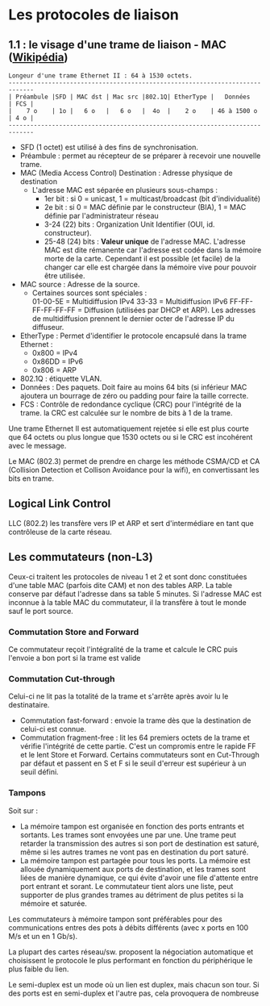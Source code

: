 # Les protocoles de liaison

## 1.1 : le visage d'une trame de liaison - MAC ([Wikipédia](https://en.wikipedia.org/wiki/Ethernet_frame))
    
    Longeur d'une trame Ethernet II : 64 à 1530 octets.
    -----------------------------------------------------------------------------
    | Préambule |SFD | MAC dst | Mac src |802.1Q| EtherType |   Données   | FCS |
    |    7 o    | 1o |   6 o   |   6 o   |  4o  |    2 o    | 46 à 1500 o | 4 o |
    -----------------------------------------------------------------------------
    
* SFD (1 octet) est utilisé à des fins de synchronisation.
* Préambule : permet au récepteur de se préparer à recevoir une nouvelle trame.
* MAC (Media Access Control) Destination : Adresse physique de destination
  * L'adresse MAC est séparée en plusieurs sous-champs : 
    * 1er bit : si 0 = unicast, 1 = multicast/broadcast (bit d'individualité)
    * 2e bit : si 0 = MAC définie par le constructeur (BIA), 1 = MAC définie par l'administrateur réseau
    * 3-24 (22) bits : Organization Unit Identifier (OUI, id. constructeur).
    * 25-48 (24) bits : **Valeur unique** de l'adresse MAC.
    L'adresse MAC est dite rémanente car l'adresse est codée dans la mémoire morte de la carte. Cependant il est possible (et facile) de la changer car elle est chargée dans la mémoire vive pour pouvoir être utilisée.
* MAC source : Adresse de la source. 
    * Certaines sources sont spéciales :   
    01-00-5E = Multidiffusion IPv4
    33-33 = Multidiffusion IPv6
    FF-FF-FF-FF-FF-FF = Diffusion (utilisées par DHCP et ARP).
    Les adresses de multidiffusion prennent le dernier octer de l'adresse IP du diffuseur.
* EtherType : Permet d'identifier le protocole encapsulé dans la trame Ethernet :   
  * 0x800  = IPv4
  * 0x86DD = IPv6
  * 0x806  = ARP
* 802.1Q : étiquette VLAN.
* Données : Des paquets. Doit faire au moins 64 bits (si inférieur MAC ajoutera un bourrage de zéro ou padding pour faire la taille correcte.
* FCS : Contrôle de redondance cyclique (CRC) pour l'intégrité de la trame. la CRC est calculée sur le nombre de bits à 1 de la trame.

Une trame Ethernet II est automatiquement rejetée si elle est plus courte que 64 octets ou plus longue que 1530 octets ou si le CRC est incohérent avec le message.

Le MAC (802.3) permet de prendre en charge les méthode CSMA/CD et CA (Collision Detection et Collison Avoidance pour la wifi), en convertissant les bits en trame.

## Logical Link Control

LLC (802.2) les transfère vers IP et ARP et sert d'intermédiare en tant que contrôleuse de la carte réseau.

## Les commutateurs (non-L3)
Ceux-ci traitent les protocoles de niveau 1 et 2 et sont donc constituées d'une table MAC (parfois dite CAM) et non des tables ARP. La table conserve par défaut l'adresse dans sa table 5 minutes.
Si l'adresse MAC est inconnue à la table MAC du commutateur, il la transfère à tout le monde sauf le port source.

### Commutation Store and Forward
Ce commutateur reçoit l'intégralité de la trame et calcule le CRC puis l'envoie a bon port si la trame est valide
### Commutation Cut-through
Celui-ci ne lit pas la totalité de la trame et s'arrête après avoir lu le destinataire.
 * Commutation fast-forward : envoie la trame dès que la destination de celui-ci est connue.
 * Commutation fragment-free : lit les 64 premiers octets de la trame et vérifie l'intégrité de cette partie. C'est un compromis entre le rapide FF et le lent Store et Forward. 
 Certains commutateurs sont en Cut-Through par défaut et passent en S et F si le seuil d'erreur est supérieur à un seuil défini.
 
 ### Tampons 
 Soit sur : 
 * La mémoire tampon est organisée en fonction des ports entrants et sortants. Les trames sont envoyées une par une. Une trame peut retarder la transmission des autres si son port de destination est saturé, même si les autres trames ne vont pas en destination du port saturé.
 * La mémoire tampon est partagée pour tous les ports. La mémoire est allouée dynamiquement aux ports de destination, et les trames sont liées de manière dynamique, ce qui évite d'avoir une file d'attente entre port entrant et sorant. Le commutateur tient alors une liste, peut supporter de plus grandes trames au détriment de plus petites si la mémoire et saturée.
 
Les commutateurs à mémoire tampon sont préférables pour des communications entres des pots à débits différents (avec x ports en 100 M/s et un en 1 Gb/s).
 
 La plupart des cartes réseau/sw. proposent la négociation automatique et choisissent le protocole le plus performant en fonction du périphérique le plus faible du lien.
 
 Le semi-duplex est un mode où un lien est duplex, mais chacun son tour. Si des ports est en semi-duplex et l'autre pas, cela provoquera de nombreuse
